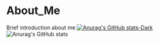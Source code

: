 # About_Me
Brief introduction about me
[![Anurag's GitHub stats-Dark](https://github-readme-stats.vercel.app/api?username=Shivangi541&show_icons=true&theme=dark#gh-dark-mode-only)](https://github.com/Shivangi541/github-readme-stats#gh-dark-mode-only)
![Anurag's GitHub stats](https://github-readme-stats.vercel.app/api?username=Shivangi541&show_icons=true)
